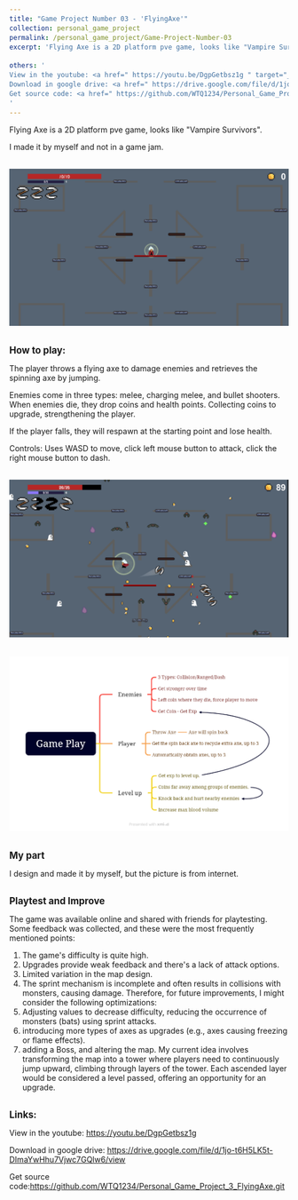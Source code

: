 ```yaml
---
title: "Game Project Number 03 - 'FlyingAxe'"
collection: personal_game_project
permalink: /personal_game_project/Game-Project-Number-03
excerpt: 'Flying Axe is a 2D platform pve game, looks like "Vampire Survivors". Player throws a flying axe to damage enemies and retrieves the axe by jumping.<br/><img src="/images/IMG_Game_Project_3_1.png" style="width: 640px; height: auto;">'

others: '
View in the youtube: <a href=" https://youtu.be/DgpGetbsz1g " target="_blank"><u>https://youtu.be/DgpGetbsz1g</u></a><br>
Download in google drive: <a href=" https://drive.google.com/file/d/1jo-t6H5LK5t-DImaYwHhu7Vjwc7GQlw6/view " target="_blank"><u>https://drive.google.com/file/d/1jo-t6H5LK5t-DImaYwHhu7Vjwc7GQlw6/view</u></a><br>
Get source code: <a href=" https://github.com/WTQ1234/Personal_Game_Project_3_FlyingAxe.git " target="_blank"><u>https://github.com/WTQ1234/Personal_Game_Project_3_FlyingAxe.git</u></a>
'
---
```

Flying Axe is a 2D platform pve game, looks like "Vampire Survivors".

I made it by myself and not in a game jam.

<br/><img src="/images/IMG_Game_Project_3_1.png" style="width: 640px; height: auto;">

<!-- 玩法 -->
<br/><span style="font-weight: bold; font-size: 1.2em;">How to play:</span><br/>

The player throws a flying axe to damage enemies and retrieves the spinning axe by jumping.

Enemies come in three types: melee, charging melee, and bullet shooters. When enemies die, they drop coins and health points. Collecting coins to upgrade, strengthening the player.

If the player falls, they will respawn at the starting point and lose health.

Controls: Uses WASD to move, click left mouse button to attack, click the right mouse button to dash.

<br/><img src="/images/IMG_Game_Project_3_2.png" style="width: 640px; height: auto;">

<br/><img src="/images/IMG_Game_Project_3_3.png" style="width: 640px; height: auto;">

<!-- 职责 -->
<br/><span style="font-weight: bold; font-size: 1.2em;">My part</span><br/>

I design and made it by myself, but the picture is from internet.

<!-- 改进 -->
<br/><span style="font-weight: bold; font-size: 1.2em;">Playtest and Improve</span><br/>

The game was available online and shared with friends for playtesting. Some feedback was collected, and these were the most frequently mentioned points:
1. The game's difficulty is quite high.
2. Upgrades provide weak feedback and there's a lack of attack options.
3. Limited variation in the map design.
4. The sprint mechanism is incomplete and often results in collisions with monsters, causing damage.
Therefore, for future improvements, I might consider the following optimizations: 
1. Adjusting values to decrease difficulty, reducing the occurrence of monsters (bats) using sprint attacks.
2. introducing more types of axes as upgrades (e.g., axes causing freezing or flame effects).
3. adding a Boss, and altering the map. My current idea involves transforming the map into a tower where players need to continuously jump upward, climbing through layers of the tower. Each ascended layer would be considered a level passed, offering an opportunity for an upgrade.


<!-- 链接 -->
<br/><span style="font-weight: bold; font-size: 1.2em;">Links:</span><br/>

View in the youtube: <a href=" https://youtu.be/DgpGetbsz1g " target="_blank"><u>https://youtu.be/DgpGetbsz1g</u></a>

Download in google drive: <a href=" https://drive.google.com/file/d/1jo-t6H5LK5t-DImaYwHhu7Vjwc7GQlw6/view " target="_blank"><u>https://drive.google.com/file/d/1jo-t6H5LK5t-DImaYwHhu7Vjwc7GQlw6/view</u></a>

Get source code:<a href=" https://github.com/WTQ1234/Personal_Game_Project_3_FlyingAxe.git " target="_blank"><u>https://github.com/WTQ1234/Personal_Game_Project_3_FlyingAxe.git</u></a>